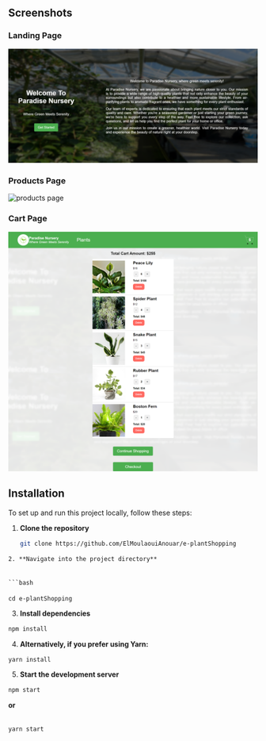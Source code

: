## Screenshots

### Landing Page

<img src="./landing page.png" alt="landing page">

### Products Page

<img src="./screen products.png" alt="products page">

### Cart Page

<img src="./screen cart.png" alt="cart page">

## Installation

To set up and run this project locally, follow these steps:

1. **Clone the repository**

   ```bash
   git clone https://github.com/ElMoulaouiAnouar/e-plantShopping
  ```
2. **Navigate into the project directory**


```bash

cd e-plantShopping

```

3. **Install dependencies**

```bash
npm install
```
4. **Alternatively, if you prefer using Yarn:**

```bash
yarn install
```

5. **Start the development server**

```bash
npm start
```
**or**

```bash

yarn start

```